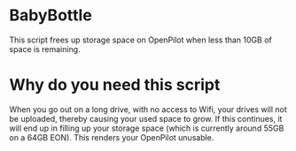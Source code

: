 # BabyBottle
This script frees up storage space on OpenPilot when less than 10GB of space is remaining.

# Why do you need this script
When you go out on a long drive, with no access to Wifi, your drives will not be uploaded, thereby causing your used space to grow.  If this continues, it will end up in filling up your storage space (which is currently around 55GB on a 64GB EON).  This renders your OpenPilot unusable.

